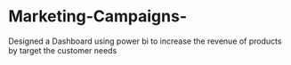 # Marketing-Campaigns-
Designed a Dashboard using power bi to increase the revenue of products by target the customer needs
